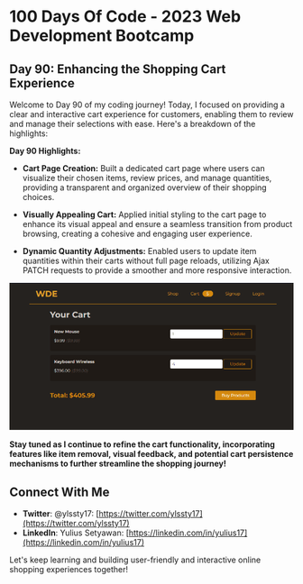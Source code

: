 # 100 Days Of Code - 2023 Web Development Bootcamp

## Day 90: Enhancing the Shopping Cart Experience

Welcome to Day 90 of my coding journey! Today, I focused on providing a clear and interactive cart experience for customers, enabling them to review and manage their selections with ease. Here's a breakdown of the highlights:

**Day 90 Highlights:**

* **Cart Page Creation:** Built a dedicated cart page where users can visualize their chosen items, review prices, and manage quantities, providing a transparent and organized overview of their shopping choices.

* **Visually Appealing Cart:** Applied initial styling to the cart page to enhance its visual appeal and ensure a seamless transition from product browsing, creating a cohesive and engaging user experience.

* **Dynamic Quantity Adjustments:** Enabled users to update item quantities within their carts without full page reloads, utilizing Ajax PATCH requests to provide a smoother and more responsive interaction.

![Day 90 Preview](preview.png)

**Stay tuned as I continue to refine the cart functionality, incorporating features like item removal, visual feedback, and potential cart persistence mechanisms to further streamline the shopping journey! ️**

## Connect With Me

- **Twitter**: @ylssty17: [https://twitter.com/ylssty17](https://twitter.com/ylssty17)
- **LinkedIn**: Yulius Setyawan: [https://linkedin.com/in/yulius17](https://linkedin.com/in/yulius17)

Let's keep learning and building user-friendly and interactive online shopping experiences together!


